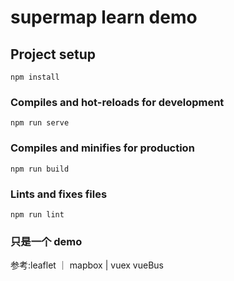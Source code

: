 # supermap learn demo

## Project setup
```
npm install
```

### Compiles and hot-reloads for development
```
npm run serve
```

### Compiles and minifies for production
```
npm run build
```

### Lints and fixes files
```
npm run lint
```

### 只是一个 demo 
参考:leaflet ｜ mapbox | vuex vueBus

